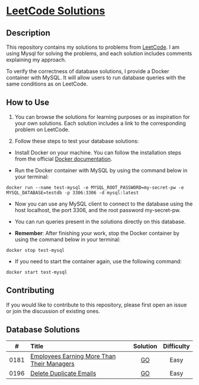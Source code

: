 # [LeetCode Solutions](https://github.com/sdimon13/leetCode)

## Description

This repository contains my solutions to problems from [LeetCode](https://leetcode.com/). I am using Mysql for solving the
problems, and each solution includes comments explaining my approach.

To verify the correctness of database solutions, I provide a Docker container with MySQL. It will allow users to run database queries with the same conditions as on LeetCode.

## How to Use

1. You can browse the solutions for learning purposes or as inspiration for your own solutions. Each solution includes a link to the corresponding problem on LeetCode.

2. Follow these steps to test your database solutions:

- Install Docker on your machine. You can follow the installation steps from the official [Docker documentation](https://docs.docker.com/get-docker/).

- Run the Docker container with MySQL by using the command below in your terminal:

`docker run --name test-mysql -e MYSQL_ROOT_PASSWORD=my-secret-pw -e MYSQL_DATABASE=testdb -p 3306:3306 -d mysql:latest`

- Now you can use any MySQL client to connect to the database using the host localhost, the port 3306, and the root password my-secret-pw.

- You can run queries present in the solutions directly on this database.

- **Remember**: After finishing your work, stop the Docker container by using the command below in your terminal:

`docker stop test-mysql`

- If you need to start the container again, use the following command:

`docker start test-mysql`

## Contributing

If you would like to contribute to this repository, please first open an issue or join the discussion of existing ones.

## Database Solutions

|  #   | Title                                                                                                                    |                     Solution                      | Difficulty |
|:----:|:-------------------------------------------------------------------------------------------------------------------------|:-------------------------------------------------:|:----------:|
| 0181 | [Employees Earning More Than Their Managers](https://leetcode.com/problems/employees-earning-more-than-their-managers/)  | [GO](employees-earning-more-than-their-managers)  |    Easy    |
| 0196 | [Delete Duplicate Emails](https://leetcode.com/problems/delete-duplicate-emails/)                                        |           [GO](delete-duplicate-emails)           |    Easy    |
